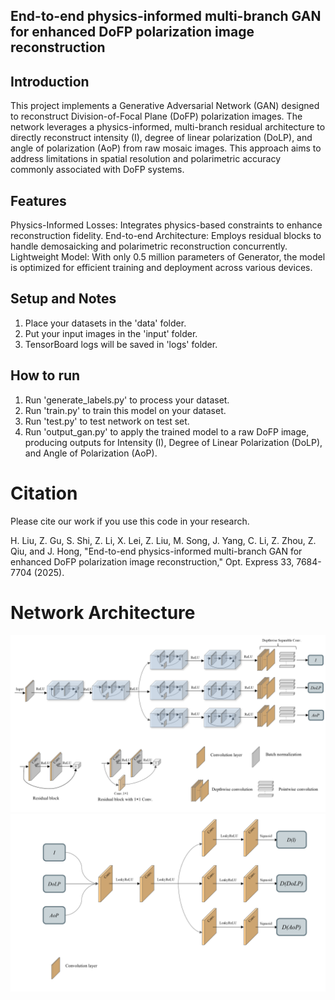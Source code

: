 ## End-to-end physics-informed multi-branch GAN for enhanced DoFP polarization image reconstruction

## Introduction
This project implements a Generative Adversarial Network (GAN) designed to reconstruct Division-of-Focal Plane (DoFP) polarization images. The network leverages a physics-informed, multi-branch residual architecture to directly reconstruct intensity (I), degree of linear polarization (DoLP), and angle of polarization (AoP) from raw mosaic images. This approach aims to address limitations in spatial resolution and polarimetric accuracy commonly associated with DoFP systems.

## Features
Physics-Informed Losses: Integrates physics-based constraints to enhance reconstruction fidelity.
End-to-end Architecture: Employs residual blocks to handle demosaicking and polarimetric reconstruction concurrently.
Lightweight Model: With only 0.5 million parameters of Generator, the model is optimized for efficient training and deployment across various devices.

## Setup and Notes
1. Place your datasets in the 'data' folder.
2. Put your input images in the 'input' folder.
3. TensorBoard logs will be saved in 'logs' folder.

## How to run
1. Run 'generate_labels.py' to process your dataset.
2. Run 'train.py' to train this model on your dataset.
3. Run 'test.py' to test network on test set.
4. Run 'output_gan.py' to apply the trained model to a raw DoFP image, producing outputs for Intensity (I), Degree of Linear Polarization (DoLP), and Angle of Polarization (AoP).

# Citation
Please cite our work if you use this code in your research.

H. Liu, Z. Gu, S. Shi, Z. Li, X. Lei, Z. Liu, M. Song, J. Yang, C. Li, Z. Zhou, Z. Qiu, and J. Hong, "End-to-end physics-informed multi-branch GAN for enhanced DoFP polarization image reconstruction," Opt. Express 33, 7684-7704 (2025).

# Network Architecture
![alt text](Generator.png)
![alt text](Discriminator.png)
